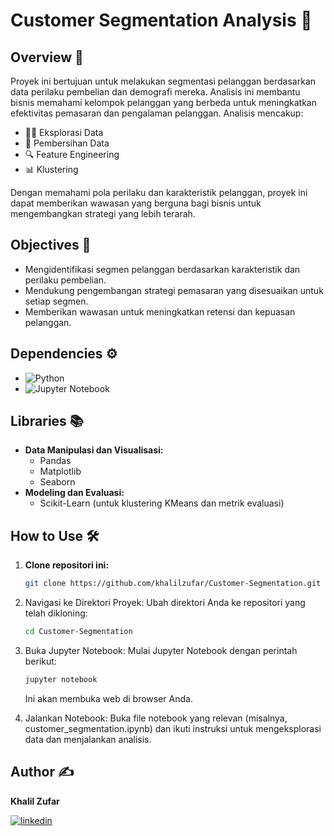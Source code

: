 # Customer Segmentation Analysis 🛒

## Overview 🌟
Proyek ini bertujuan untuk melakukan segmentasi pelanggan berdasarkan data perilaku pembelian dan demografi mereka. Analisis ini membantu bisnis memahami kelompok pelanggan yang berbeda untuk meningkatkan efektivitas pemasaran dan pengalaman pelanggan. Analisis mencakup:

- 🧑‍💻 Eksplorasi Data
- 🧹 Pembersihan Data
- 🔍 Feature Engineering
- 📊 Klustering

Dengan memahami pola perilaku dan karakteristik pelanggan, proyek ini dapat memberikan wawasan yang berguna bagi bisnis untuk mengembangkan strategi yang lebih terarah.

## Objectives 🎯
- Mengidentifikasi segmen pelanggan berdasarkan karakteristik dan perilaku pembelian.
- Mendukung pengembangan strategi pemasaran yang disesuaikan untuk setiap segmen.
- Memberikan wawasan untuk meningkatkan retensi dan kepuasan pelanggan.

## Dependencies ⚙️
- ![Python](https://github.com/user-attachments/assets/efbcb388-ef93-4ed9-b571-cd79647f8e59)
- ![Jupyter Notebook](https://github.com/user-attachments/assets/34ef0fd4-6bdb-42f4-98a1-000efe2e47f1)

## Libraries 📚
- **Data Manipulasi dan Visualisasi:** 
  - Pandas
  - Matplotlib
  - Seaborn
- **Modeling dan Evaluasi:** 
  - Scikit-Learn (untuk klustering KMeans dan metrik evaluasi)

## How to Use 🛠️
1. **Clone repositori ini:**
   ```bash
   git clone https://github.com/khalilzufar/Customer-Segmentation.git

2. Navigasi ke Direktori Proyek: Ubah direktori Anda ke repositori yang telah dikloning:
   ```bash
   cd Customer-Segmentation

3. Buka Jupyter Notebook: Mulai Jupyter Notebook dengan perintah berikut:
   ```bash
   jupyter notebook
   ```
   Ini akan membuka web di browser Anda.

4. Jalankan Notebook: Buka file notebook yang relevan (misalnya, customer_segmentation.ipynb) dan ikuti instruksi untuk mengeksplorasi data dan menjalankan analisis.


## Author ✍️
**Khalil Zufar**

[![linkedin](https://img.shields.io/badge/linkedin-0A66C2?style=for-the-badge&logo=linkedin&logoColor=white)](https://www.linkedin.com/in/khalil-zufar/)
